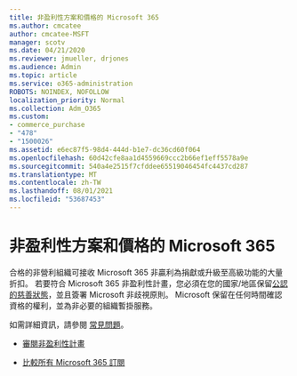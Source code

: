 ```yaml
---
title: 非盈利性方案和價格的 Microsoft 365
ms.author: cmcatee
author: cmcatee-MSFT
manager: scotv
ms.date: 04/21/2020
ms.reviewer: jmueller, drjones
ms.audience: Admin
ms.topic: article
ms.service: o365-administration
ROBOTS: NOINDEX, NOFOLLOW
localization_priority: Normal
ms.collection: Adm_O365
ms.custom:
- commerce_purchase
- "478"
- "1500026"
ms.assetid: e6ec87f5-98d4-444d-b1e7-dc36cd60f064
ms.openlocfilehash: 60d42cfe8aa1d4559669ccc2b66ef1eff5578a9e
ms.sourcegitcommit: 540a4e2515f7cfddee65519046454fc4437cd287
ms.translationtype: MT
ms.contentlocale: zh-TW
ms.lasthandoff: 08/01/2021
ms.locfileid: "53687453"
---
```

# <a name="microsoft-365-for-nonprofit-plans-and-pricing"></a>非盈利性方案和價格的 Microsoft 365

合格的非營利組織可接收 Microsoft 365 非贏利為捐獻或升級至高級功能的大量折扣。 若要符合 Microsoft 365 非盈利性計畫，您必須在您的國家/地區保留[公認的慈善狀態](https://go.microsoft.com/fwlink/p/?LinkID=330253)，並且簽署 Microsoft 非歧視原則。 Microsoft 保留在任何時間確認資格的權利，並為非必要的組織暫掛服務。
  
如需詳細資訊，請參閱 [常見問題](https://products.office.com/nonprofit/office-365-nonprofit)。
  
- [審閱非盈利性計畫](https://products.office.com/nonprofit/office-365-nonprofit-plans-and-pricing?tab=1)

- [比較所有 Microsoft 365 訂閱](https://products.office.com/business/compare-more-office-365-for-business-plans)